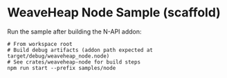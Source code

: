 # WeaveHeap Node Sample (scaffold)

Run the sample after building the N-API addon:

```
# From workspace root
# Build debug artifacts (addon path expected at target/debug/weaveheap_node.node)
# See crates/weaveheap-node for build steps
npm run start --prefix samples/node
```
